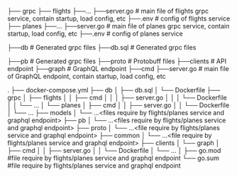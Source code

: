 ├── grpc
    ├── flights
        ├──...
        ├──server.go                        # main file of flights grpc service, contain startup, load config, etc
        ├──.env                             # config of flights service
    ├── planes
        ├──...
        ├──server.go                        # main file of planes grpc service, contain startup, load config, etc
        ├──.env                             # config of planes service

├──db                                       # Generated grpc files
    ├──db.sql                               # Generated grpc files

├──pb                                       # Generated grpc files
├──proto                                    # Protobuff files
├──clients                                  # API endpoint
    ├──graph                                # GraphQL endpoint
        ├──cmd
            ├──server.go                    # main file of GraphQL endpoint, contain startup, load config, etc

.
├── docker-compose.yml
├── db
│   ├── db.sql
│   └── Dockerfile
├── grpc
│   ├── flights
│   │    ├── cmd
│   │    │   ├── server.go
│   │    │   └── Dockerfile
│   │    └── ...<files require by flights service>
│   └── planes
│       ├── cmd
│       │   ├── server.go
│       │   └── Dockerfile
│       └── ...<files require by planes service>
├── models
│   └── ...<files require by flights/planes service and graphql endpoint>
├── pb
│   └── ...<files require by flights/planes service and graphql endpoint>
├── proto
│   └── ...<file require by flights/planes service and graphql endpoint>
├── common
│   └── ...<file require by flights/planes service and graphql endpoint>
├── clients
│   └── graph
│       ├── cmd
│       │   ├── server.go
│       │   └── Dockerfile
│       └── ...<file require by graphql endpoint>
│
├── go.mod      #file require by flights/planes service and graphql endpoint
└── go.sum      #file require by flights/planes service and graphql endpoint